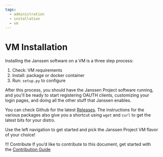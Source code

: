 ```yaml
---
tags:
  - administration
  - installation
  - vm
---
```


# VM Installation

Installing the Janssen software on a VM is a three step process:

1. Check: VM requirements
1. Install: package or docker container
1. Run: `setup.py` to configure

After this process, you should have the Janssen Project software running,
and you'll be ready to start registering OAUTH clients, customizing
your login pages, and doing all the other stuff that Janssen enables.

You can check Github for the latest [Releases](https://github.com/JanssenProject/jans/releases/latest). The instructions for the various packages also give you a shortcut
using `wget` and `curl` to get the latest bits for your distro.

Use the left navigation to get started and pick the Janssen Project VM flavor
of your choice!

!!! Contribute
If you’d like to contribute to this document, get started with the [Contribution Guide](https://docs.jans.io/head/CONTRIBUTING/#contributing-to-the-documentation)
